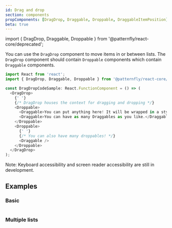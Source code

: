 ```yaml
---
id: Drag and drop
section: components
propComponents: [DragDrop, Draggable, Droppable, DraggableItemPosition]
beta: true
---
```

import { DragDrop, Draggable, Droppable } from '@patternfly/react-core/deprecated';

You can use the `DragDrop` component to move items in or between lists. The `DragDrop` component should contain `Droppable` components which contain `Draggable` components.

```ts noLive
import React from 'react';
import { DragDrop, Draggable, Droppable } from '@patternfly/react-core/deprecated';

const DragDropCodeSample: React.FunctionComponent = () => (
  <DragDrop>
    {' '}
    {/* DragDrop houses the context for dragging and dropping */}
    <Droppable>
      <Draggable>You can put anything here! It will be wrapped in a styled div.</Draggable>
      <Draggable>You can have as many Draggables as you like.</Draggable>
    </Droppable>
    <Droppable>
      {' '}
      {/* You can also have many droppables! */}
      <Draggable />
    </Droppable>
  </DragDrop>
);
```

Note: Keyboard accessibility and screen reader accessibility are still in development.

## Examples

### Basic

```ts file="./DragDropBasic.tsx"
```

### Multiple lists

```ts file="./DragDropMultipleLists.tsx"
```

